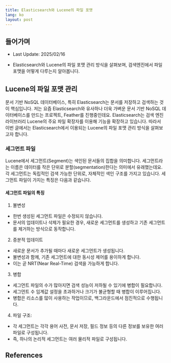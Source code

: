 ```yaml
---
title: Elasticsearch와 Lucene의 파일 포맷
lang: ko
layout: post
---
```


## 들어가며

- Last Update: 2025/02/16

- Elasticsearch와 Lucene의 파일 포맷 관리 방식을 살펴보며, 검색엔진에서 파일 포맷을 어떻게 다루는지 알아봅니다.

## Lucene의 파일 포맷 관리

문서 기반 NoSQL 데이터베이스, 특히 Elasticsearch는 문서를 저장하고 검색하는 것이 핵심입니다. 저는 요즘 Elasticsearch와 유사하나 더욱 가벼운 문서 기반 NoSQL 데이터베이스를 만드는 프로젝트, Feather를 진행중인데요.
Elasticsearch는 검색 엔진 라이브러리 Lucene의 주요 파일 확장자를 이용해 기능을 확장하고 있습니다. 따라서 이번 글에서는 Elasticsearch에서 이용되는 Lucene의 파일 포맷 관리 방식을 살펴보고자 합니다.

### 세그먼트 파일

Lucene에서 세그먼트(Segment)는 색인된 문서들의 집합을 의미합니다. 세그먼트라는 이름은 데이터를 작은 단위로 분할(segmentation)한다는 의미에서 유래했는데요. 각 세그먼트는 독립적인 검색 가능한 단위로, 자체적인 색인 구조를 가지고 있습니다. 세그먼트 파일이 가지는 특징은 다음과 같습니다.

#### 세그먼트 파일의 특징

1. 불변성

- 한번 생성된 세그먼트 파일은 수정되지 않습니다.
- 문서의 업데이트나 삭제가 필요한 경우, 새로운 세그먼트를 생성하고 기존 세그먼트를 제거하는 방식으로 동작합니다.

2. 증분적 업데이트

- 새로운 문서가 추가될 때마다 새로운 세그먼트가 생성됩니다.
- 불변성과 함께, 기존 세그먼트에 대한 동시성 제어를 용이하게 합니다.
- 이는 곧 NRT(Near Real-Time) 검색을 가능하게 합니다.

3. 병합

- 세그먼트 파일의 수가 많아지면 검색 성능이 저하될 수 있기에 병합이 필요합니다.
- 세그먼트 수 임계값 설정을 초과하거나 크기가 불균형할 때 병합이 이루어집니다.
- 병합은 리소스를 많이 사용하는 작업이므로, 백그라운드에서 점진적으로 수행됩니다.

4. 파일 구조:

- 각 세그먼트는 각각 용어 사전, 문서 저장, 필드 정보 등의 다른 정보를 보유한 여러 파일로 구성됩니다.
- 즉, 하나의 논리적 세그먼트는 여러 물리적 파일로 구성됩니다.

## References

[^1]: Apache Lucene Documentation - [Index File Formats](https://lucene.apache.org/core/9_9_1/core/org/apache/lucene/codecs/lucene99/package-summary.html#package.description)
